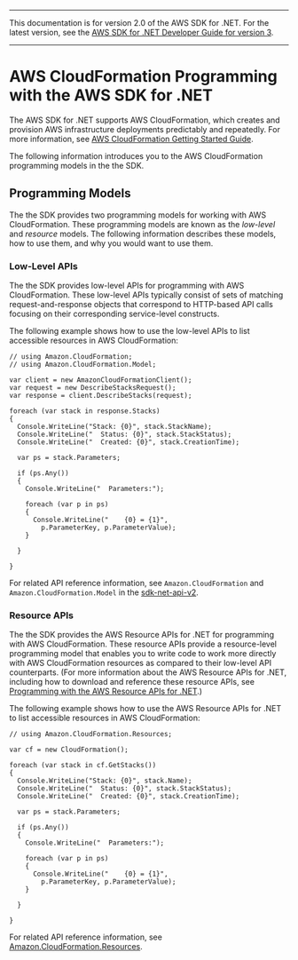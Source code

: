--------

This documentation is for version 2\.0 of the AWS SDK for \.NET\. For the latest version, see the [AWS SDK for \.NET Developer Guide for version 3](https://docs.aws.amazon.com/AWSSdkDocsNET/V3/DeveloperGuide/welcome.html)\.

--------

# AWS CloudFormation Programming with the AWS SDK for \.NET<a name="cloudformation-apis-intro"></a>

The AWS SDK for \.NET supports AWS CloudFormation, which creates and provision AWS infrastructure deployments predictably and repeatedly\. For more information, see [AWS CloudFormation Getting Started Guide](https://docs.aws.amazon.com/AWSCloudFormation/latest/GettingStartedGuide/)\.

The following information introduces you to the AWS CloudFormation programming models in the the SDK\.

## Programming Models<a name="cloudformation-apis-intro-models"></a>

The the SDK provides two programming models for working with AWS CloudFormation\. These programming models are known as the *low\-level* and *resource* models\. The following information describes these models, how to use them, and why you would want to use them\.

### Low\-Level APIs<a name="cloudformation-apis-intro-low-level"></a>

The the SDK provides low\-level APIs for programming with AWS CloudFormation\. These low\-level APIs typically consist of sets of matching request\-and\-response objects that correspond to HTTP\-based API calls focusing on their corresponding service\-level constructs\.

The following example shows how to use the low\-level APIs to list accessible resources in AWS CloudFormation:

```
// using Amazon.CloudFormation;
// using Amazon.CloudFormation.Model;

var client = new AmazonCloudFormationClient();
var request = new DescribeStacksRequest();
var response = client.DescribeStacks(request);

foreach (var stack in response.Stacks)
{
  Console.WriteLine("Stack: {0}", stack.StackName);
  Console.WriteLine("  Status: {0}", stack.StackStatus);
  Console.WriteLine("  Created: {0}", stack.CreationTime);

  var ps = stack.Parameters;

  if (ps.Any())
  {
    Console.WriteLine("  Parameters:");

    foreach (var p in ps)
    {
      Console.WriteLine("    {0} = {1}", 
        p.ParameterKey, p.ParameterValue);
    }

  }
  
}
```

For related API reference information, see `Amazon.CloudFormation` and `Amazon.CloudFormation.Model` in the [sdk\-net\-api\-v2](https://docs.aws.amazon.com/sdkfornet/latest/apidocs/)\.

### Resource APIs<a name="cloudformation-apis-intro-resource-level"></a>

The the SDK provides the AWS Resource APIs for \.NET for programming with AWS CloudFormation\. These resource APIs provide a resource\-level programming model that enables you to write code to work more directly with AWS CloudFormation resources as compared to their low\-level API counterparts\. \(For more information about the AWS Resource APIs for \.NET, including how to download and reference these resource APIs, see [Programming with the AWS Resource APIs for \.NET](resource-level-apis-intro.md)\.\)

The following example shows how to use the AWS Resource APIs for \.NET to list accessible resources in AWS CloudFormation:

```
// using Amazon.CloudFormation.Resources;

var cf = new CloudFormation();

foreach (var stack in cf.GetStacks())
{
  Console.WriteLine("Stack: {0}", stack.Name);
  Console.WriteLine("  Status: {0}", stack.StackStatus);
  Console.WriteLine("  Created: {0}", stack.CreationTime);

  var ps = stack.Parameters;

  if (ps.Any())
  {
    Console.WriteLine("  Parameters:");

    foreach (var p in ps)
    {
      Console.WriteLine("    {0} = {1}", 
        p.ParameterKey, p.ParameterValue);
    }

  }

}
```

For related API reference information, see [Amazon\.CloudFormation\.Resources](https://docs.aws.amazon.com/sdkfornet/latest/apidocs/NCloudFormationResourcesNET45.html)\.